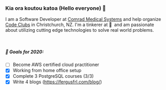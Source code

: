 ### Kia ora koutou katoa (Hello everyone) 👋

I am a Software Developer at [Comrad Medical Systems](https://comrad.co.nz/) and help organize [Code Clubs](https://codeclub.nz/) in Christchurch, NZ. I'm a tinkerer at :yellow_heart:&ensp;and am passionate about utilizing cutting edge technologies to solve real world problems.

<br />

##### 🎯 Goals for 2020:
- [ ] Become AWS certified cloud practitioner
- [x] Working from home office setup
- [x] Complete 3 PostgreSQL courses (3/3)
- [x] Write 4 blogs (https://fergusfrl.com/blog/)
